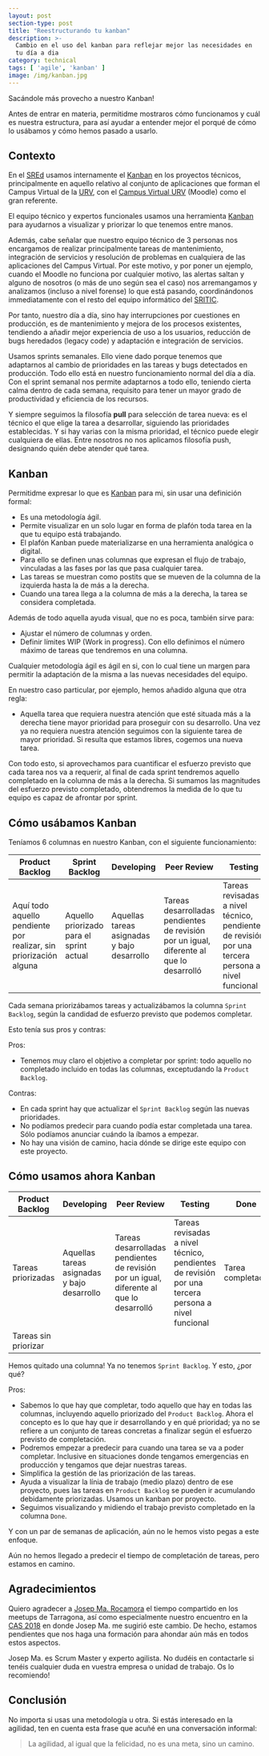 ```yaml
---
layout: post
section-type: post
title: "Reestructurando tu kanban"
description: >-
  Cambio en el uso del kanban para reflejar mejor las necesidades en 
  tu día a dia
category: technical
tags: [ 'agile', 'kanban' ]
image: /img/kanban.jpg
---
```


Sacándole más provecho a nuestro Kanban!

<!--excerpt-->

Antes de entrar en materia, permitidme mostraros cómo funcionamos
y cuál es nuestra estructura, para así ayudar a entender mejor
el porqué de cómo lo usábamos y cómo hemos pasado a usarlo.

## Contexto

En el [SREd] usamos internamente el [Kanban] en los proyectos
técnicos, principalmente en aquello relativo al conjunto de 
aplicaciones que forman el Campus Virtual de la [URV], con el
[Campus Virtual URV] (Moodle) como el gran referente.

El equipo técnico y expertos funcionales usamos una herramienta
[Kanban] para ayudarnos a visualizar y priorizar lo que tenemos
entre manos.

Además, cabe señalar que nuestro equipo técnico de 3 personas
nos encargamos de realizar principalmente tareas de mantenimiento,
integración de servicios y resolución de problemas en cualquiera
de las aplicaciones del Campus Virtual. Por este motivo, y por 
poner un ejemplo, cuando
el Moodle no funciona por cualquier motivo, las alertas saltan
y alguno de nosotros (o más de uno según sea el caso) nos 
arremangamos y analizamos (incluso a nivel forense) lo que está 
pasando, coordinándonos immediatamente con el resto del equipo
informático del [SRITIC].

Por tanto, nuestro día a día, sino hay interrupciones por cuestiones en
producción, es de mantenimiento y mejora de los procesos 
existentes, tendiendo a añadir mejor experiencia de uso a los 
usuarios, reducción de bugs heredados (legacy code) y adaptación
e integración de servicios.

Usamos sprints semanales. Ello viene dado porque tenemos que adaptarnos
al cambio de prioridades en las tareas y bugs detectados en 
producción. Todo ello está en nuestro funcionamiento normal del día a día.
Con el sprint semanal nos permite adaptarnos a todo ello, teniendo
cierta calma dentro de cada semana, requisito para tener un mayor
grado de productividad y eficiencia de los recursos.

Y siempre seguimos la filosofía **pull** para selección de tarea nueva: 
es el técnico el que elige la tarea a desarrollar,
siguiendo las prioridades establecidas. Y si hay varias con la misma prioridad, el técnico 
puede elegir cualquiera de ellas. Entre nosotros no nos aplicamos filosofía push, 
designando quién debe atender qué tarea.


## Kanban

Permitidme expresar lo que es [Kanban] para mi, sin usar una definición formal:

* Es una metodología ágil.
* Permite visualizar en un solo lugar en forma de plafón toda tarea en la que tu equipo está trabajando.
* El plafón Kanban puede materializarse en una herramienta analógica o digital.
* Para ello se definen unas columnas que expresan el flujo de trabajo, vinculadas a las fases por las que
pasa cualquier tarea.
* Las tareas se muestran como postits que se mueven de la columna de la izquierda hasta la 
de más a la derecha.
* Cuando una tarea llega a la columna de más a la derecha, la tarea se considera completada.

Además de todo aquella ayuda visual, que no es poca, también sirve para:

* Ajustar el número de columnas y orden. 
* Definir límites WIP (Work in progress). Con ello definimos el número máximo de
tareas que tendremos en una columna.

Cualquier metodología ágil es ágil en si, con lo cual tiene un margen para permitir
la adaptación de la misma a las nuevas necesidades del equipo.

En nuestro caso particular, por ejemplo, hemos añadido alguna que otra regla:

* Aquella tarea que requiera nuestra atención que esté situada más a la derecha tiene
mayor prioridad para proseguir con su desarrollo. Una vez ya no requiera nuestra atención
seguimos con la siguiente tarea de mayor prioridad. Si resulta que estamos libres, cogemos 
una nueva tarea.

Con todo esto, si aprovechamos para cuantificar el esfuerzo previsto que cada tarea nos
va a requerir, al final de cada sprint tendremos aquello completado en la columna de más a 
la derecha. Si sumamos las magnitudes del esfuerzo previsto completado, obtendremos 
la medida de lo que tu equipo es capaz de afrontar por sprint.


## Cómo usábamos Kanban

Teníamos 6 columnas en nuestro Kanban, con el siguiente funcionamiento:

| Product Backlog | Sprint Backlog | Developing | Peer Review | Testing | Done |
|----|----|----|----|---|---|
| Aquí todo aquello pendiente por realizar, sin priorización alguna | Aquello priorizado para el sprint actual | Aquellas tareas asignadas y bajo desarrollo | Tareas desarrolladas pendientes de revisión por un igual, diferente al que lo desarrolló | Tareas revisadas a nivel técnico, pendientes de revisión por una tercera persona a nivel funcional | Tarea completada |

Cada semana priorizábamos tareas y actualizábamos la columna `Sprint Backlog`, 
según la candidad de esfuerzo previsto que podemos completar.

Esto tenía sus pros y contras:

Pros:

* Tenemos muy claro el objetivo a completar por sprint: todo aquello no completado
incluido en todas las columnas, exceptudando la `Product Backlog`. 

Contras:

* En cada sprint hay que actualizar el `Sprint Backlog` según las nuevas prioridades.
* No podíamos predecir para cuando podía estar completada una tarea. Sólo podíamos anunciar 
cuándo la íbamos a empezar.
* No hay una visión de camino, hacia dónde se dirige este equipo con este proyecto.

## Cómo usamos ahora Kanban

| Product Backlog | Developing | Peer Review | Testing | Done |
|----|----|----|----|---|
| Tareas priorizadas | Aquellas tareas asignadas y bajo desarrollo | Tareas desarrolladas pendientes de revisión por un igual, diferente al que lo desarrolló | Tareas revisadas a nivel técnico, pendientes de revisión por una tercera persona a nivel funcional | Tarea completada |
| Tareas sin priorizar | | | | |

Hemos quitado una columna! Ya no tenemos `Sprint Backlog`. Y esto, ¿por qué?

Pros:

* Sabemos lo que hay que completar, todo aquello que hay en todas las
columnas, incluyendo aquello priorizado del `Product Backlog`. Ahora el concepto es lo que hay que
ir desarrollando y en qué prioridad; ya no se refiere a un conjunto de tareas concretas a finalizar
según el esfuerzo previsto de completación.
* Podremos empezar a predecir para cuando una tarea se va a poder completar. Inclusive 
en situaciones donde tengamos emergencias en producción y tengamos que dejar nuestras
tareas.
* Simplifica la gestión de las priorización de las tareas.
* Ayuda a visualizar la línia de trabajo (medio plazo) dentro de ese proyecto, pues las tareas
en `Product Backlog` se pueden ir acumulando debidamente priorizadas.
Usamos un kanban por proyecto.
* Seguimos visualizando y midiendo el trabajo previsto completado en la columna `Done`.

Y con un par de semanas de aplicación, aún no le hemos visto pegas a este enfoque.

Aún no hemos llegado a predecir el tiempo de completación de tareas, pero estamos en camino.

## Agradecimientos

Quiero agradecer a [Josep Ma. Rocamora] el tiempo compartido en los meetups de Tarragona,
así como especialmente nuestro encuentro en la [CAS 2018] en donde Josep Ma. 
me sugirió este cambio. De hecho, estamos pendientes que nos haga una formación
para ahondar aún más en todos estos aspectos.

Josep Ma. es Scrum Master y experto agilista. No dudéis en 
contactarle si tenéis cualquier duda en vuestra empresa o unidad de trabajo. Os lo recomiendo!


## Conclusión

No importa si usas una metodología u otra. Si estás interesado en la agilidad,
ten en cuenta esta frase que acuñé en una conversación informal:

> 
> La agilidad, al igual que la felicidad, no es una meta, sino un camino.
>

[SREd]: http://www.sre.urv.cat
[Kanban]: https://es.wikipedia.org/wiki/Kanban_(desarrollo)
[Campus Virtual URV]: https://campusvirtual.urv.cat
[URV]: https://www.urv.cat
[SRITIC]: http://www.urv.cat/es/universidad/estructura/gestion/apoyo-actividad/recursos-informaticos-tic/
[Josep Ma. Rocamora]: https://twitter.com/AgileTgn
[CAS 2018]: https://cas2018.agile-spain.org/
